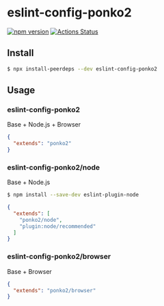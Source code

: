# eslint-config-ponko2

[![npm version](https://badge.fury.io/js/eslint-config-ponko2.svg)](https://badge.fury.io/js/eslint-config-ponko2)
[![Actions Status](https://github.com/ponko2/eslint-config-ponko2/workflows/Node%20CI/badge.svg)](https://github.com/ponko2/eslint-config-ponko2/actions)

## Install

```sh
$ npx install-peerdeps --dev eslint-config-ponko2
```

## Usage

### eslint-config-ponko2

Base + Node.js + Browser

```json
{
  "extends": "ponko2"
}
```

### eslint-config-ponko2/node

Base + Node.js

```sh
$ npm install --save-dev eslint-plugin-node
```

```json
{
  "extends": [
    "ponko2/node",
    "plugin:node/recommended"
  ]
}
```

### eslint-config-ponko2/browser

Base + Browser

```json
{
  "extends": "ponko2/browser"
}
```

